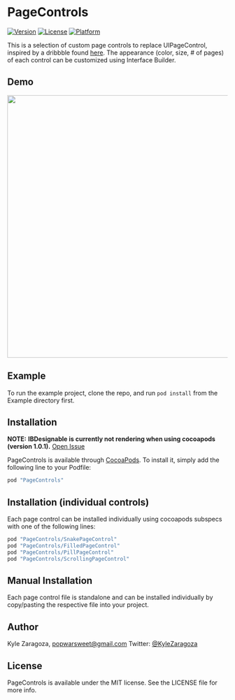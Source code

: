 # PageControls

[![Version](https://img.shields.io/cocoapods/v/PageControls.svg?style=flat)](http://cocoapods.org/pods/PageControls)
[![License](https://img.shields.io/cocoapods/l/PageControls.svg?style=flat)](http://cocoapods.org/pods/PageControls)
[![Platform](https://img.shields.io/cocoapods/p/PageControls.svg?style=flat)](http://cocoapods.org/pods/PageControls)

This is a selection of custom page controls to replace UIPageControl, inspired by a dribbble found [here]( https://dribbble.com/shots/2578447-Page-Control-Indicator-Transitions-Collection). The appearance (color, size, # of pages) of each control can be customized using Interface Builder.

## Demo
<img src="https://github.com/popwarsweet/PageControls/blob/master/demo.gif" width="600">

## Example

To run the example project, clone the repo, and run `pod install` from the Example directory first.

## Installation

**__NOTE:__** __IBDesignable is currently not rendering when using cocoapods (version 1.0.1).__ [Open Issue](https://github.com/CocoaPods/CocoaPods/issues/5334)

PageControls is available through [CocoaPods](http://cocoapods.org). To install
it, simply add the following line to your Podfile:

```ruby
pod "PageControls"
```

## Installation (individual controls)

Each page control can be installed individually using cocoapods subspecs with one of the following lines:

```ruby
pod "PageControls/SnakePageControl"
pod "PageControls/FilledPageControl"
pod "PageControls/PillPageControl"
pod "PageControls/ScrollingPageControl"
```

## Manual Installation

Each page control file is standalone and can be installed individually by copy/pasting the respective file into your project.

## Author

Kyle Zaragoza, popwarsweet@gmail.com
Twitter: [@KyleZaragoza](https://twitter.com/kylezaragoza)

## License

PageControls is available under the MIT license. See the LICENSE file for more info.
